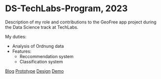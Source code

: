 # DS-TechLabs-Program, 2023
Description of my role and contributions to the GeoFree app project during the Data Science track at TechLabs.

My duties:
- Analysis of Ordnung data
- Features:
  - Reccommendation system
  - Classification system

[Blog](https://github.com/KC2016/wt23-geofree/blob/main/BLOG.md#data-science)
[Prototype](https://superlative-blancmange-aaefdc.netlify.app/)
[Design](https://www.figma.com/design/15g4U2HhBDixWFGIPixypH/FINAL?node-id=606-14366)
[Demo](https://www.youtube.com/embed/R4wCXSiiUEk)
